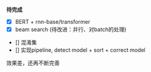 **待完成**

- [x] BERT + rnn-base/transformer
- [x] beam search (待改进：并行、对batch的处理)
- [] 混淆集
- [] 实现pipeline, detect model + sort + correct model

效果差，还再不断完善